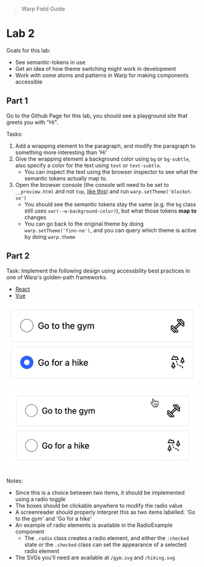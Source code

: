 >  Warp Field Guide

# Lab 2

Goals for this lab:
- See semantic-tokens in use
- Get an idea of how theme switching might work in development
- Work with some atoms and patterns in Warp for making components accessible

## Part 1

Go to the Github Page for this lab, you should see a playground site that greets you with "Hi".

Tasks:
1. Add a wrapping element to the paragraph, and modify the paragraph to something more interesting than 'Hi'
2. Give the wrapping element a background color using `bg` or `bg-subtle`, also specify a color for the text using `text` or `text-subtle`.
    - You can inspect the text using the browser inspector to see what the semantic tokens actually map to.
3. Open the browser console (the console will need to be set to `__preview.html` and not `top`, [like this](/.github/console.png)) and run `warp.setTheme('blocket-se')`
    - You should see the semantic tokens stay the same (e.g. the `bg` class still uses `var(--w-background-color)`), but what those tokens **map to** changes
    - You can go back to the original theme by doing `warp.setTheme('finn-no')`, and you can query which theme is active by doing `warp.theme`

## Part 2

Task: Implement the following design using accessbility best practices in one of Warp's golden-path frameworks.
- [React](https://codesandbox.io/p/sandbox/learn-warp--react-1hjouk)
- [Vue](https://codesandbox.io/p/sandbox/learn-warp--vue-39fi3v)

![sketch](/.github/assets/design.png?raw=true)
![sketch in-motion](/.github/assets/design-in-use.gif?raw=true)

Notes:
- Since this is a choice between two items, it should be implemented using a radio toggle
- The boxes should be clickable anywhere to modify the radio value
- A screenreader should properly interpret this as two items labelled: 'Go to the gym' and 'Go for a hike'
- An example of radio elements is available in the RadioExample component
    - The `.radio` class creates a radio element, and either the `:checked` state or the `.checked` class can set the appearance of a selected radio element
- The SVGs you'll need are available at `/gym.svg` and `/hiking.svg`
